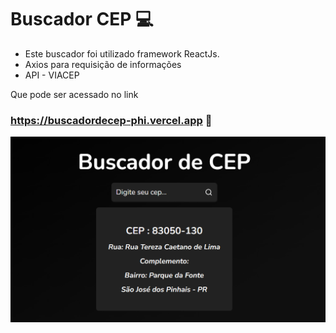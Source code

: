 # Buscador CEP :computer:

- Este buscador foi utilizado framework ReactJs.
- Axios para requisição de informações
- API - VIACEP

Que pode ser acessado no link

### <a>https://buscadordecep-phi.vercel.app</a> :link:



![](https://github.com/FelipeUrbanek/buscadordecep/blob/master/img/screenshot.png?raw=true)





